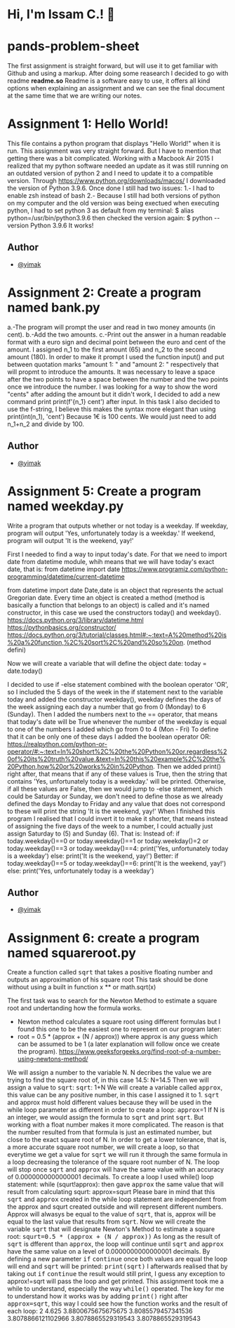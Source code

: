 
# Hi, I'm Issam C.! 👋


# pands-problem-sheet
The first assignment is straight forward, but will use it to get familiar with Github and using a markup. After doing some reasearch I decided to go with readme **readme.so** Readme is a software easy to use, it offers all kind options when explaining an assignment and we can see the final document at the same time that we are writing our notes.


# Assignment 1: Hello World!

This file contains a python program that displays "Hello World!" when it is run.
This assignment was very straight forward. But I have to mention that getting there was a bit complicated. Working with a Macbook Air 2015 I realized that my python software needed an update as it was still running on an outdated version of python 2 and I need to update it to a compatible version. Through https://www.python.org/downloads/macos/ I downloaded the version of Python 3.9.6. Once done I still had two issues:
1.- I had to enable zsh instead of bash 
2.- Because I still had both versions of python on my computer and the old version was being exectued when executing python, I had to set python 3 as default from my terminal: 
$ alias python=/usr/bin/python3.9.6
then checked the version again: 
$ python --version
Python 3.9.6
It works!



## Author

- [@yimak](https://www.github.com/yimak)



# Assignment 2: Create a program named bank.py
a.-The program will prompt the user and read in two money amounts (in cent). 
b.-Add the two amounts.
c.-Print out the answer in a human readable format with a euro sign and decimal point between the euro and cent of the amount. 
I assigned n_1 to the first amount (65) and n_2 to the second amount (180). 
In order to make it prompt I used the function input() and put between quotation marks "amount 1: " and "amount 2: " respectively that will propmt to introduce the amounts. It was necessary to leave a space after the two points to have a space between the number and the two points once we introduce the number.
I was looking for a way to show the word "cents" after adding the amount but it didn't work, I decided to add a new command print print(f'{n_1} cent') after input. In this task I also decided to use the f-string, I believe this makes the syntax more elegant than using print(int(n_1), 'cent')
Because 1€ is 100 cents. We would just need to add n_1+n_2 and divide by 100. 


## Author

- [@yimak](https://www.github.com/yimak)




# Assignment 5: Create a program named weekday.py 
Write a program that outputs whether or not today is a weekday.
If weekday, program will output 'Yes, unfortunately today is a weekday.'
If weekend, program will output 'It is the weekend, yay!'


First I needed to find a way to input today's date. 
For that we need to import date from datetime module, whih means that we will have today's exact date, that is:
from datetime import date
https://www.programiz.com/python-programming/datetime/current-datetime

from datetime import date
Date,date is an object that represents the actual Gregorian date. Every time an object is created a method (method is basically a function that belongs to an object) is called and it's named constructor, in this case we used the constructors today() and weekday(). 
https://docs.python.org/3/library/datetime.html
https://pythonbasics.org/constructor/
https://docs.python.org/3/tutorial/classes.html#:~:text=A%20method%20is%20a%20function,%2C%20sort%2C%20and%20so%20on. (method defini)

Now we will create a variable that will define the object date:
today = date.today()

I decided to use if -else statement combined with the boolean operator 'OR', so I included the 5 days of the week in the if statement next to the variable today and added the constructor weekday(), weekday defines the days of the week assigning each day a number that go from 0 (Monday) to 6 (Sunday).
Then I added the numbers next to the == operator, that means that today's date will be True whenever the number of the weekday is equal to one of the numbers I added which go from 0 to 4 (Mon - Fri)
To define that it can be only one of these days I added the boolean operator OR:
https://realpython.com/python-or-operator/#:~:text=In%20short%2C%20the%20Python%20or,regardless%20of%20its%20truth%20value.&text=In%20this%20example%2C%20the%20Python,how%20or%20works%20in%20Python.
Then we added print() right after, that means that if any of these values is True, then the string that contains 'Yes, unfortunately today is a weekday.' will be printed.
Otherwise, if all these values are False, then we would jump to -else statement, which could be Saturday or Sunday, we don't need to define those as we already defined the days Monday to Friday and any value that does not correspond to these will print the string 'It is the weekend, yay!'
When I finished this program I realised that I could invert it to make it shorter, that means instead of assigning the five days of the week to a number, I could actually just assign Saturday to (5) and Sunday (6). That is:
Instead of:
if today.weekday()==0 or today.weekday()==1 or today.weekday()=2 or today.weekday()==3 or today.weekday()==4:
    print('Yes, unfortunately today is a weekday')
else:
    print('It is the weekend, yay!')
Better:
if today.weekday()==5 or today.weekday()==6:
    print('It is the weekend, yay!')
else:
    print('Yes, unfortunately today is a weekday')

## Author

- [@yimak](https://www.github.com/yimak)





# Assignment 6: create a program named squareroot.py

Create a function called <tt>sqrt</tt> that takes a positive floating number and outputs an approximation of his square root
This task should be done without using a built in function x ** or math.sqrt(x)

The first task was to search for the Newton Method to estimate a square root and undertanding how the formula works.
- Newton method calculates a square root using different formulas but I found this one to be the easiest one to represent on our program later:
- root = 0.5 * (approx + (N / approx)) where approx is any guess which can be assumed to be 1 (a later explanation will follow once we create the program).
 https://www.geeksforgeeks.org/find-root-of-a-number-using-newtons-method/  

We will assign a number to the variable N. N decribes the value we are trying to find the square root of, in this case 14.5:
N=14.5
Then we will assign a value to <tt>sqrt</tt>:
<tt>sqrt</tt>: 1+N
We will create a variable called <tt>approx</tt>, this value can be any positive number, in this case I assigned it to 1. <tt>sqrt</tt> and approx must hold different values because they will be used in the while loop parameter as different in order to create a loop:
<tt>approx</tt>=1
If N is an integer, we would assign the formula to <tt>sqrt</tt> and print <tt>sqrt</tt>. But working with a float number makes it more complicated. 
The reason is that the number resulted from that formula is just an estimated number, but close to the exact square root of N. In order to get a lower tolerance, that is, a more accurate square root number, we will create a loop, so that everytime we get a value for <tt>sqrt</tt> we will run it through the same formula in a loop decreasing the tolerance of the square root number of N. 
The loop will stop once <tt>sqrt</tt> and <tt>approx</tt> will have the same value with an accuracy of 0.0000000000000001 decimals.
To create a loop I used while() loop statement: 
while (squrt!approx):
then gave <tt>approx</tt> the same value that will result from calculating squrt:
approx=squrt 
Please bare in mind that this <tt>sqrt</tt> and <tt>approx</tt> created in the while loop statement are independent from the approx and squrt created outside and will represent different numbers.
Approx will alwasys be equal to the value of <tt>sqrt</tt>, that is, approx will be equal to the last value that results from <tt>sqrt</tt>. 
Now we will create the variable <tt>sqrt</tt> that will designate Newton's Method to estimate a square root:
<tt>squrt=0.5 * (approx + (N / approx))</tt>
As long as the result of <tt>sqrt</tt> is dfferent than <tt>approx</tt>, the loop will continue until <tt>sqrt</tt> and <tt>approx</tt> have the same value on a level of 0.0000000000000001 decimals. 
By defining a new parameter <tt>if</tt> <tt>continue</tt> once both values are equal the loop will end and <tt>sqrt</tt> will be printed:
<tt>print(sqrt)</tt> 
I afterwards realised that by taking out <tt>if</tt> <tt>continue</tt> the result would still print, I guess any exception to approx!=sqrt will pass the loop and get printed. 
This assignment took me a while to understand, especially the way <tt>while()</tt>  operated. 
The key for me to understand how it works was by adding <tt>print()</tt> right after <tt>approx=sqrt</tt>, this way I could see how the function works and the result of each loop:
2
4.625
3.8800675675675675
3.8085579457341536
3.8078866121102966
3.8078865529319543
3.8078865529319543 
